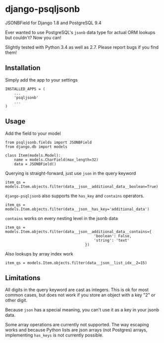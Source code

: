 django-psqljsonb
================

JSONBField for Django 1.8 and PostgreSQL 9.4

Ever wanted to use PostgreSQL's ``jsonb`` data type for actual ORM lookups but couldn't? Now you can!

Slightly tested with Python 3.4 as well as 2.7. Please report bugs if you find them!

Installation
------------

Simply add the app to your settings

    INSTALLED_APPS = (
        ...
        'psqljsonb'
        ...
    )

Usage
-----

Add the field to your model

    from psqljsonb.fields import JSONBField
    from django.db import models

    class Item(models.Model):
        name = models.CharField(max_length=32)
        data = JSONBField()

Querying is straight-forward, just use ``json`` in the query keyword

    item_qs = models.Item.objects.filter(data__json__additional_data__boolean=True)

``django-psqljsonb`` also supports the ``has_key`` and ``contains`` operators.


    item_qs = models.Item.objects.filter(data__json__has_key='additional_data')


``contains`` works on every nesting level in the jsonb data

    item_qs = models.Item.objects.filter(data__json__additional_data__contains={
                                            'boolean': False,
                                            'string': 'text'
                                        })

Also lookups by array index work

    item_qs = models.Item.objects.filter(data__json__list_idx__2=15)

Limitations
-----------

All digits in the query keyword are cast as integers. This is ok for most common
cases, but does not work if you store an object with a key "2" or other digit.

Because ``json`` has a special meaning, you can't use it as a key in your jsonb
data.

Some array operations are currently not supported. The way escaping works and
because Python lists are json arrays (not Postgres) arrays, implementing
``has_keys`` is not currently possible.

